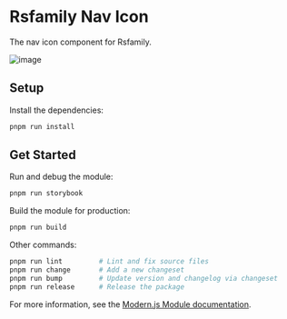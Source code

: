 # Rsfamily Nav Icon

The nav icon component for Rsfamily.

![image](https://github.com/rspack-contrib/rsfamily-nav-icon/assets/7237365/783eb582-e780-4134-8666-69d154b562f5)

## Setup

Install the dependencies:

```bash
pnpm run install
```

## Get Started

Run and debug the module:

```bash
pnpm run storybook
```

Build the module for production:

```bash
pnpm run build
```

Other commands:

```bash
pnpm run lint         # Lint and fix source files
pnpm run change       # Add a new changeset
pnpm run bump         # Update version and changelog via changeset
pnpm run release      # Release the package
```

For more information, see the [Modern.js Module documentation](https://modernjs.dev/module-tools/en).
